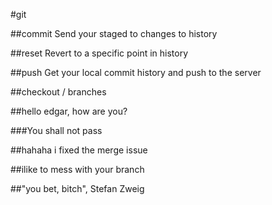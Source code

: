 #git

##commit
Send your staged to changes to history

##reset
Revert to a specific point in history

##push
Get your local commit history and push to the server

##checkout / branches

##hello edgar, how are you?

###You shall not pass

##hahaha i fixed the merge issue

##ilike to mess with your branch

##"you bet, bitch", Stefan Zweig

